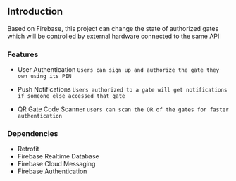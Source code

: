 ## Introduction
Based on Firebase, this project can change the state of authorized gates which will be controlled by external hardware connected to the same API

### Features
- User Authentication
`Users can sign up and authorize the gate they own using its PIN`

- Push Notifications
`Users authorized to a gate will get notifications if someone else accessed that gate`

- QR Gate Code Scanner
 `users can scan the QR of the gates for faster authentication`

### Dependencies
 - Retrofit
 - Firebase Realtime Database
 - Firebase Cloud Messaging
 - Firebase Authentication

